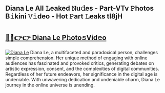 ## Diana Le All 𝙻eaked 𝙽u𝚍es - Part-VTv 𝙿hotos B𝚒kini 𝚅𝚒deo - Hot 𝙿art 𝙻eaks tI8jH

# <h2><a href="http://ld5b3qu.urlbe.top/?page=Diana+Le">🔗🔗👉👉 Diana Le P𝚑oto𝚜Vid𝚎o</a></h2>

[![Diana Le](https://i.imgur.com/eBuTRDB.gif)](http://ld5b3qu.urlbe.top/?page=Diana+Le)
Diana Le, a multifaceted and paradoxical person, challenges simple comprehension. Her unique method of engaging with online audiences has fascinated and provoked critics, generating debates on artistic expression, consent, and the complexities of digital communities. Regardless of her future endeavors, her significance in the digital age is undeniable. With unwavering dedication and undeniable charm, Diana Le journey in the online universe is unending.
